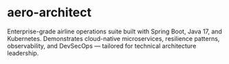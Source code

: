 # aero-architect
Enterprise-grade airline operations suite built with Spring Boot, Java 17, and Kubernetes. Demonstrates cloud-native microservices, resilience patterns, observability, and DevSecOps — tailored for technical architecture leadership.

